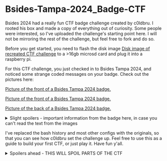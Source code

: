 # Bsides-Tampa-2024_Badge-CTF

Bsides 2024 had a really fun CTF badge challenge created by c0ldbru. I rooted his box and made a copy of everything out of curiosity. Some people were interested, so I've uploaded the challenge's starting point here. I will not be mirroring the rest of the challenge, but feel free to fork and do so.

Before you get started, you need to flash the disk image [Disk image of recreated CTF challenge](https://nextcloud.l3pr.org/s/aPssoP4f9ZDZKSY) to a >16gb microsd card and plug it into a raspberry pi.

For this CTF challenge, you just checked in to Bsides Tampa 2024, and noticed some strange coded messages on your badge. Check out the pictures here:

[Picture of the front of a Bsides Tampa 2024 badge.](assets/badgepics/Front1.png)

[Picture of the front of a Bsides Tampa 2024 badge.](assets/badgepics/Front2.png)

[Picture of the back of a Bsides Tampa 2024 badge.](assets/badgepics/Back.png)

<details>
<summary>Slight spoilers - important information from the badge here, in case you can't read the text from the images</summary>

535349443A206861726F6C64504153533A2042536964657332303234

fpna gur argjbex

The text starting with 'nubx' could not be typed here. It decodes to
<details>
<summary>Decoded</summary>
East of Berlin
</details>

</details>

I've replaced the bash history and most other configs with the originals, so that you can see how c0ldbru set the challenge up. Feel free to use this as a guide to build your first CTF, or just play it. Have fun y'all.

<details>
<summary>Spoilers ahead - THIS WILL SPOIL PARTS OF THE CTF</summary>

In case of troubleshooting, or if you want to poke around:

OS: Raspbian OS (Bullseye)

Username:c0ldbru

Password (Changed form original):ItIsNotSafeToGoBsidesAlone

Network name (SSID):harold

Network password:Bsides2024

</details>
